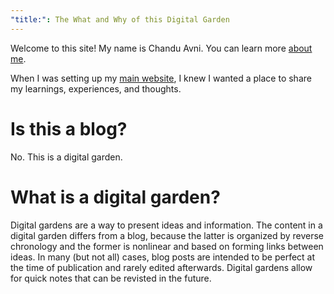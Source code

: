 ```yaml
---
"title:": The What and Why of this Digital Garden
---
```

Welcome to this site! My name is Chandu Avni. You can learn more [about me](/about). 

When I was setting up my [main website](https://chanduavni.com/), I knew I wanted a place to share my learnings, experiences, and thoughts. 

# Is this a blog?
No. This is a digital garden.

# What is a digital garden?
Digital gardens are a way to present ideas and information. The content in a digital garden differs from a blog, because the latter is organized by reverse chronology and the former is nonlinear and based on forming links between ideas. In many (but not all) cases, blog posts are intended to be perfect at the time of publication and rarely edited afterwards. Digital gardens allow for quick notes that can be revisted in the future. 
